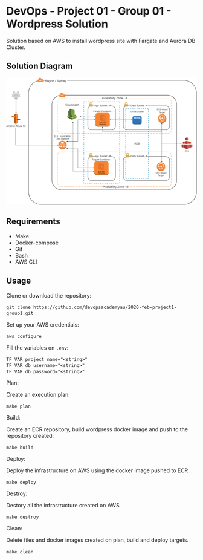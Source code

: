 # DevOps - Project 01 - Group 01 - Wordpress Solution 

Solution based on AWS to install wordpress site with Fargate and Aurora DB Cluster. 

## Solution Diagram 

![](docs/devops-image-diagram-project-01.png)

## Requirements 

- Make
- Docker-compose 
- Git
- Bash
- AWS CLI

## Usage

Clone or download the repository:

```
git clone https://github.com/devopsacademyau/2020-feb-project1-group1.git
```

Set up your AWS credentials:

```
aws configure
```

Fill the variables on `.env`:

```
TF_VAR_project_name="<string>"
TF_VAR_db_username="<string>"
TF_VAR_db_password="<string>"
```

Plan:

Create an execution plan:
```
make plan
```

Build:

Create an ECR repository, build wordpress docker image and push to the repository created:
```
make build
```

Deploy:

Deploy the infrastructure on AWS using the docker image pushed to ECR
```
make deploy
```

Destroy:

Destory all the infrastructure created on AWS
```
make destroy
```

Clean:

Delete files and docker images created on plan, build and deploy targets.
```
make clean
```